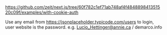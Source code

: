 https://github.com/zeit/next.js/tree/60f782c1ef71ab748af4f484889841351520c09f/examples/with-cookie-auth

Use any email from https://jsonplaceholder.typicode.com/users to login, user website is the password. e.g. Lucio_Hettinger@annie.ca / demarco.info
